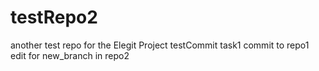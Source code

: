 # testRepo2
another test repo for the Elegit Project
testCommit
task1 commit to repo1
edit for new_branch in repo2
